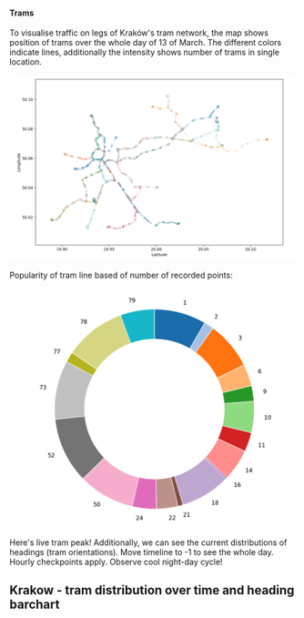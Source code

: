 #### Trams

To visualise traffic on legs of Kraków's tram network, the map shows position of trams over the whole day of 13 of March. The different colors indicate lines, additionally the intensity shows number of trams in single location.

![](images/map.png)

Popularity of tram line based of number of recorded points:

![](images/wheel.png)

Here's live tram peak! Additionally, we can see the current distributions of headings (tram orientations).
Move timeline to -1 to see the whole day. Hourly checkpoints apply. Observe cool night-day cycle!

<HTML>
  <style>
    .container {
      float: left;
    }
  </style>
  <h2>Krakow - tram distribution over time and heading barchart</h2>
  <div class="container" id="tram_map"></div>
  <div class="container" id="chart"></div>

  <div class="row align-items-center">
    <div class="col-sm-2"><p id="value-simple"></p></div>
    <div class="col-sm"><div id="slider-simple"></div></div>
  </div>
  <script src="https://d3js.org/topojson.v1.min.js"></script>
  <script src="https://d3js.org/d3.v4.min.js" type="text/javascript"></script>
  <script src="https://d3js.org/d3-scale-chromatic.v1.min.js"></script>
  <script src="https://unpkg.com/d3-simple-slider"></script>
  <script src="./trams/trams.js" type="text/javascript"></script>
  <script src="./trams/barchart.js" type="text/javascript"></script>
</HTML>
